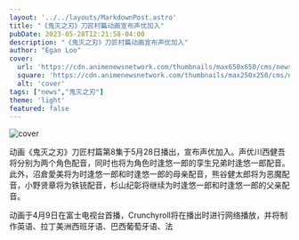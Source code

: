 ```yaml
---
layout: '../../layouts/MarkdownPost.astro'
title: "《鬼灭之刃》刀匠村篇动画宣布声优加入"
pubDate: 2023-05-28T12:21:58-04:00
description: "《鬼灭之刃》刀匠村篇动画宣布声优加入"
author: "Egan Loo"
cover:
  url: 'https://cdn.animenewsnetwork.com/thumbnails/max650x650/cms/news.6/198294/newvisual.jpg'
  square: 'https://cdn.animenewsnetwork.com/thumbnails/max250x250/cms/news.6/198294/newvisual.jpg'
  alt: 'cover'
tags: ["news","鬼灭之刃"]
theme: 'light'
featured: false
---
```


![cover](https://cdn.animenewsnetwork.com/thumbnails/max650x650/cms/news.6/198294/newvisual.jpg)

动画《鬼灭之刃》刀匠村篇第8集于5月28日播出，宣布声优加入。声优川西健吾将分别为两个角色配音，同时也将为角色时逢悠一郎的孪生兄弟时逢悠一郎配音。此外，沼倉愛美将为时逢悠一郎和时逢悠一郎的母亲配音，熊谷健太郎将为恶魔配音，小野贤章将为铁铳配音，杉山纪彰将继续为时逢悠一郎和时逢悠一郎的父亲配音。

动画于4月9日在富士电视台首播，Crunchyroll将在播出时进行网络播放，并将制作英语、拉丁美洲西班牙语、巴西葡萄牙语、法